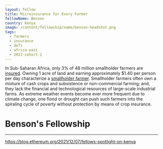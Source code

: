 ```yaml
---
layout: fellow
title: Microinsurance for Every Farmer
fellowName: Benson
country: Kenya
image: /content/fellowship/name/benson-headshot.png
tags:
  - farmers
  - insurance
  - defi
  - africa-east
  - 2021-cohort-1
---
```


In Sub-Saharan Africa, only 3% of 48 million smallholder farmers are [insured](https://www.raflearning.org/sites/default/files/sep_2018_isf_syngneta_insurance_report_final.pdf?token=1i4u5GwD). Owning 1 acre of land and earning approximately $1.40 per person per day characterize a [smallholder farmer](http://www.fao.org/3/i5251e/i5251e.pdf). Smallholder farmers often own a mixture of cash crops and subsistence or non-commercial farming; and, they lack the financial and technological resources of large-scale industrial farms. As extreme weather events become ever more frequent due to climate change, one flood or drought can push such farmers into the spiraling cycle of poverty without protection by means of crop insurance.

# Benson's Fellowship 



---
https://blog.ethereum.org/2021/12/07/fellows-spotlight-on-kenya
